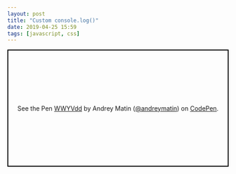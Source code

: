 ```yaml
---
layout: post
title: "Custom console.log()"
date: 2019-04-25 15:59
tags: [javascript, css]
---
```


<p class="codepen" data-height="266" data-theme-id="light" data-default-tab="js,result" data-user="andreymatin" data-slug-hash="WWYVdd" style="height: 266px; box-sizing: border-box; display: flex; align-items: center; justify-content: center; border: 2px solid black; margin: 1em 0; padding: 1em;" data-pen-title="WWYVdd">
  <span>See the Pen <a href="https://codepen.io/andreymatin/pen/WWYVdd/">
  WWYVdd</a> by Andrey Matin (<a href="https://codepen.io/andreymatin">@andreymatin</a>)
  on <a href="https://codepen.io">CodePen</a>.</span>
</p>
<script async src="https://static.codepen.io/assets/embed/ei.js"></script>